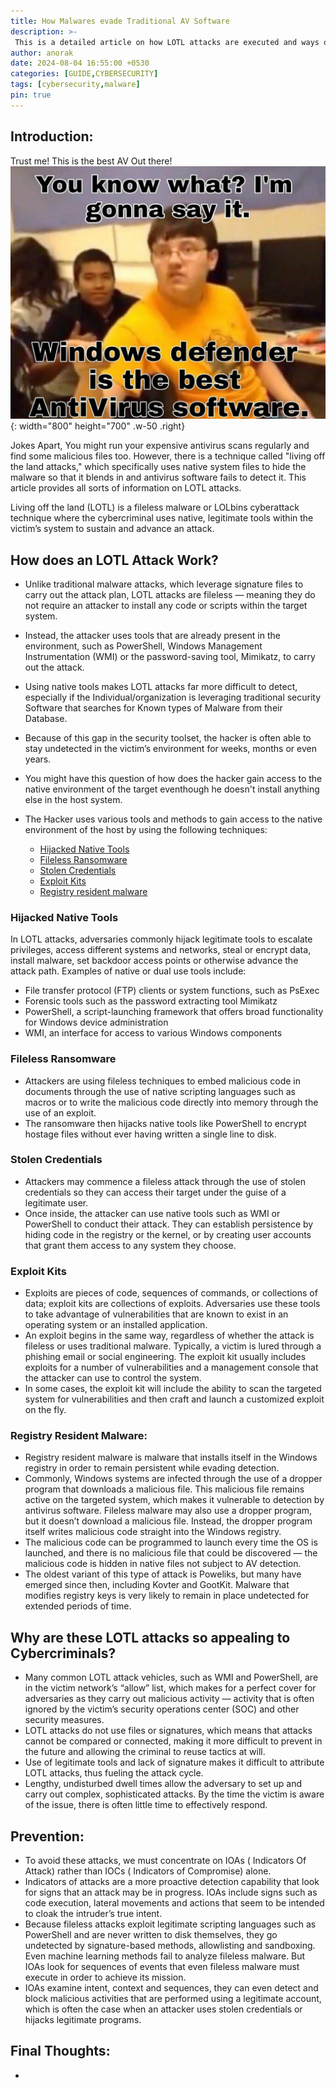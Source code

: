 ```yaml
---
title: How Malwares evade Traditional AV Software
description: >-
 This is a detailed article on how LOTL attacks are executed and ways of evading them.
author: anorak
date: 2024-08-04 16:55:00 +0530
categories: [GUIDE,CYBERSECURITY]
tags: [cybersecurity,malware]
pin: true
---
```


## Introduction:
Trust me! This is the best AV Out there!
![Defender](/assets/img/202408/defender.jpeg){: width="800" height="700" .w-50 .right}

Jokes Apart, You might run your expensive antivirus scans regularly and find some malicious files too. However, there is a technique called "living off the land attacks," which specifically uses native system files to hide the malware so that it blends in and antivirus software fails to detect it.
This article provides all sorts of information on LOTL attacks.

Living off the land (LOTL) is a fileless malware or LOLbins cyberattack technique where the cybercriminal uses native, legitimate tools within the victim’s system to sustain and advance an attack.

## How does an LOTL Attack Work?

- Unlike traditional malware attacks, which leverage signature files to carry out the attack plan, LOTL attacks are fileless — meaning they do not require an attacker to install any code or scripts within the target system.
- Instead, the attacker uses tools that are already present in the environment, such as PowerShell, Windows Management Instrumentation (WMI) or the password-saving tool, Mimikatz, to carry out the attack.

- Using native tools makes LOTL attacks far more difficult to detect, especially if the Individual/organization is leveraging traditional security Software that searches for Known types of Malware from their Database.
- Because of this gap in the security toolset, the hacker is often able to stay undetected in the victim’s environment for weeks, months or even years.

- You might have this question of how does the hacker gain access to the native environment of the target eventhough he doesn't install anything else in the host system.
- The Hacker uses various tools and methods to gain access to the native environment of the host by using the following techniques:
    - [Hijacked Native Tools](#hijacked-native-tools)
    - [Fileless Ransomware](#fileless-ransomware)
    -  [Stolen Credentials](#stolen-credentials)
    -  [Exploit Kits](#exploit-kits)
    -  [Registry resident malware](#registry-resident-malware)

### Hijacked Native Tools
  In LOTL attacks, adversaries commonly hijack legitimate tools to escalate privileges, access different systems and networks, steal or encrypt data, install malware, set backdoor access points or otherwise advance the attack path. Examples of native or dual use tools include:

  - File transfer protocol (FTP) clients or system functions, such as PsExec
  - Forensic tools such as the password extracting tool Mimikatz
  - PowerShell, a script-launching framework that offers broad functionality for Windows device administration
  - WMI, an interface for access to various Windows components

### Fileless Ransomware

- Attackers are using fileless techniques to embed malicious code in documents through the use of native scripting languages such as macros or to write the malicious code directly into memory through the use of an exploit.
- The ransomware then hijacks native tools like PowerShell to encrypt hostage files without ever having written a single line to disk.

### Stolen Credentials

- Attackers may commence a fileless attack through the use of stolen credentials so they can access their target under the guise of a legitimate user. 
- Once inside, the attacker can use native tools such as WMI or PowerShell to conduct their attack. They can establish persistence by hiding code in the registry or the kernel, or by creating user accounts that grant them access to any system they choose.

### Exploit Kits

- Exploits are pieces of code, sequences of commands, or collections of data; exploit kits are collections of exploits. Adversaries use these tools to take advantage of vulnerabilities that are known to exist in an operating system or an installed application.
- An exploit begins in the same way, regardless of whether the attack is fileless or uses traditional malware. Typically, a victim is lured through a phishing email or social engineering. The exploit kit usually includes exploits for a number of vulnerabilities and a management console that the attacker can use to control the system.
- In some cases, the exploit kit will include the ability to scan the targeted system for vulnerabilities and then craft and launch a customized exploit on the fly.

### Registry Resident Malware:

- Registry resident malware is malware that installs itself in the Windows registry in order to remain persistent while evading detection.
- Commonly, Windows systems are infected through the use of a dropper program that downloads a malicious file. This malicious file remains active on the targeted system, which makes it vulnerable to detection by antivirus software. Fileless malware may also use a dropper program, but it doesn’t download a malicious file. Instead, the dropper program itself writes malicious code straight into the Windows registry.
- The malicious code can be programmed to launch every time the OS is launched, and there is no malicious file that could be discovered — the malicious code is hidden in native files not subject to AV detection.
- The oldest variant of this type of attack is Poweliks, but many have emerged since then, including Kovter and GootKit. Malware that modifies registry keys is very likely to remain in place undetected for extended periods of time. 


## Why are these LOTL attacks so appealing to Cybercriminals?


  - Many common LOTL attack vehicles, such as WMI and PowerShell, are in the victim network’s “allow” list, which makes for a perfect cover for adversaries as they carry out malicious activity — activity that is often ignored by the victim’s security operations center (SOC) and other security measures.
  - LOTL attacks do not use files or signatures, which means that attacks cannot be compared or connected, making it more difficult to prevent in the future and allowing the criminal to reuse tactics at will.
  - Use of legitimate tools and lack of signature makes it difficult to attribute LOTL attacks, thus fueling the attack cycle.
  - Lengthy, undisturbed dwell times allow the adversary to set up and carry out complex, sophisticated attacks. By the time the victim is aware of the issue, there is often little time to effectively respond.



## Prevention:
 - To avoid these attacks, we must concentrate on IOAs ( Indicators Of Attack) rather than IOCs ( Indicators of Compromise) alone.
 - Indicators of attacks are a more proactive detection capability that look for signs that an attack may be in progress. IOAs include signs such as code execution, lateral movements and actions that seem to be intended to cloak the intruder’s true intent.
 - Because fileless attacks exploit legitimate scripting languages such as PowerShell and are never written to disk themselves, they go undetected by signature-based methods, allowlisting and sandboxing. Even machine learning methods fail to analyze fileless malware. But IOAs look for sequences of events that even fileless malware must execute in order to achieve its mission.
 - IOAs examine intent, context and sequences, they can even detect and block malicious activities that are performed using a legitimate account, which is often the case when an attacker uses stolen credentials or hijacks legitimate programs. 



## Final Thoughts:
- 




 


























































































































